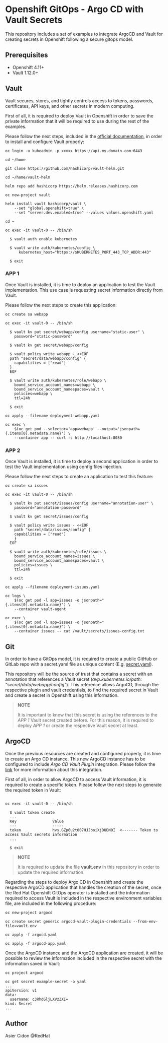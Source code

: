 # Openshift GitOps - Argo CD with Vault Secrets

This repository includes a set of examples to integrate ArgoCD and Vault for creating secrets in Openshift following a secure gitops model.

## Prerequisites

- Openshift 4.11+
- Vault 1.12.0+

## Vault

Vault secures, stores, and tightly controls access to tokens, passwords, certificates, API keys, and other secrets in modern computing.

First of all, it is required to deploy Vault in Openshift in order to save the private information that it will be required to use during the rest of the examples. 

Please follow the next steps, included in the [official documentation](https://developer.hashicorp.com/vault/tutorials/kubernetes/kubernetes-openshift), in order to install and configure Vault properly:

```$bash
oc login -u kubeadmin -p xxxxx https://api.my.domain.com:6443

cd ~/home

git clone https://github.com/hashicorp/vault-helm.git

cd ~/home/vault-helm

helm repo add hashicorp https://helm.releases.hashicorp.com

oc new-project vault

helm install vault hashicorp/vault \
    --set "global.openshift=true" \
    --set "server.dev.enabled=true" --values values.openshift.yaml

cd ~

oc exec -it vault-0 -- /bin/sh

  $ vault auth enable kubernetes

  $ vault write auth/kubernetes/config \
      kubernetes_host="https://$KUBERNETES_PORT_443_TCP_ADDR:443"

  $ exit
```

### APP 1

Once Vault is installed, it is time to deploy an application to test the Vault implementation. This use case is requesting secret information directly from Vault.

Please follow the next steps to create this application:

```$bash
oc create sa webapp

oc exec -it vault-0 -- /bin/sh

  $ vault kv put secret/webapp/config username="static-user" \
    password="static-password"

  $ vault kv get secret/webapp/config

  $ vault policy write webapp - <<EOF
  path "secret/data/webapp/config" {
    capabilities = ["read"]
  }
  EOF

  $ vault write auth/kubernetes/role/webapp \
    bound_service_account_names=webapp \
    bound_service_account_namespaces=vault \
    policies=webapp \
    ttl=24h

  $ exit

oc apply --filename deployment-webapp.yaml

oc exec \
    $(oc get pod --selector='app=webapp' --output='jsonpath={.items[0].metadata.name}') \
    --container app -- curl -s http://localhost:8080 

```

### APP 2

Once Vault is installed, it is time to deploy a second application in order to test the Vault implementation using config files injection.
 
Please follow the next steps to create an application to test this feature:

```$bash
oc create sa issues

oc exec -it vault-0 -- /bin/sh

  $ vault kv put secret/issues/config username="annotation-user" \
    password="annotation-password"

  $ vault kv get secret/issues/config

  $ vault policy write issues - <<EOF
    path "secret/data/issues/config" {
    capabilities = ["read"]
    }
  EOF

  $ vault write auth/kubernetes/role/issues \
    bound_service_account_names=issues \
    bound_service_account_namespaces=vault \
    policies=issues \
    ttl=24h

  $ exit

oc apply --filename deployment-issues.yaml

oc logs \
    $(oc get pod -l app=issues -o jsonpath="{.items[0].metadata.name}") \
    --container vault-agent

oc exec \
    $(oc get pod -l app=issues -o jsonpath="{.items[0].metadata.name}") \
    --container issues -- cat /vault/secrets/issues-config.txt
```

## Git

In order to have a GitOps model, it is required to create a public GitHub or GitLab repo with a secret.yaml file as unique content (E.g. [secret.yaml](./secret.yaml)). 

This repository will be the source of trust that contains a secret with an annotation that references a Vault secret (*avp.kubernetes.io/path: "secret/data/webapp/config"*). This reference allows ArgoCD, through the respective plugin and vault credentials, to find the required secret in Vault and create a secret in Openshift using this information.

> **NOTE**
> 
> It is important to know that this secret is using the references to the *APP 1* Vault secret created before. For this reason, it is required to deploy *APP 1* or create the respective Vault secret at least.

## ArgoCD

Once the previous resources are created and configured properly, it is time to create an Argo CD instance. This new ArgoCD instance has to be configured to include *Argo CD Vault Plugin* integration. Please follow the [link](https://argocd-vault-plugin.readthedocs.io/en/stable/) for more information about this integration.

First of all, in order to allow ArgoCD to access Vault information, it is required to create a specific token. Please follow the next steps to generate the required token in Vault:

```$bash

oc exec -it vault-0 -- /bin/sh

  $ vault token create
  ...
  Key                Value
  ---                -----
  token              hvs.GZp6u2t007HJJboiXjDUDN0I  <------- Token to access Vault secrets information
  ...

  $ exit
```

> **NOTE**
> 
> It is required to update the file **vault.env** in this repository in order to update the required information.
 
Regarding the steps to deploy Argo CD in Openshift and create the respective ArgoCD application that handles the creation of the secret, once the Red Hat Openshift GitOps operator is installed and the information required to access Vault is included in the respective environment variables file, are included in the following procedure:

```$bash
oc new-project argocd

oc create secret generic argocd-vault-plugin-credentials --from-env-file=vault.env

oc apply -f argocd.yaml

oc apply -f argocd-app.yaml
```

Once the ArgoCD instance and the ArgoCD application are created, it will be possible to review the information included in the respective secret with the information saved in Vault:

```$bash
oc project argocd

oc get secret example-secret -o yaml
...
apiVersion: v1
data:
  username: c3RhdGljLXVzZXI=
kind: Secret
...
```

## Author

Asier Cidon @RedHat
